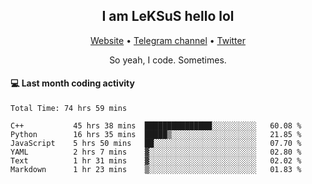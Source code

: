 <h2 align="center">I am LeKSuS hello lol</h2>
<div align="center">
  <a href="https://leksus.net">Website</a> •
  <a href="https://t.me/leksus_was_here">Telegram channel</a> •
  <a href="https://twitter.com/___LeKSuS___">Twitter</a>
</div>
<p align="center">So yeah, I code. Sometimes.</p>

#### :computer: Last month coding activity
<!--START_SECTION:waka-->

```text
Total Time: 74 hrs 59 mins

C++           45 hrs 38 mins  ███████████████░░░░░░░░░░   60.08 %
Python        16 hrs 35 mins  █████▒░░░░░░░░░░░░░░░░░░░   21.85 %
JavaScript    5 hrs 50 mins   ██░░░░░░░░░░░░░░░░░░░░░░░   07.70 %
YAML          2 hrs 7 mins    ▓░░░░░░░░░░░░░░░░░░░░░░░░   02.80 %
Text          1 hr 31 mins    ▓░░░░░░░░░░░░░░░░░░░░░░░░   02.02 %
Markdown      1 hr 23 mins    ▒░░░░░░░░░░░░░░░░░░░░░░░░   01.83 %
```

<!--END_SECTION:waka-->

<!-- flag{4_l0t_0f_1nter35t1ng_th1ng5_4r3_1n_publ1c_d0m41n} -->
